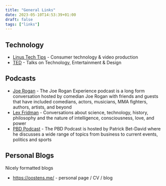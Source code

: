 ```yaml
---
title: "General Links"
date: 2023-05-10T14:53:39+01:00
draft: false
tags: ["links"]
---
```


## Technology
* [Linus Tech Tips](https://www.youtube.com/@LinusTechTips) - Consumer technology & video production
* [TED](https://www.youtube.com/@TED) - Talks on Technology, Entertainment & Design

## Podcasts
* [Joe Rogan](https://open.spotify.com/show/4rOoJ6Egrf8K2IrywzwOMk) - The Joe Rogan Experience podcast is a long form conversation hosted by comedian Joe Rogan with friends and guests that have included comedians, actors, musicians, MMA fighters, authors, artists, and beyond
* [Lex Fridman](https://www.youtube.com/@lexfridman) - Conversations about science, technology, history, philosophy and the nature of intelligence, consciousness, love, and power
* [PBD Podcast](https://www.youtube.com/@PBDPodcast) - The PBD Podcast is hosted by Patrick Bet-David where he discusses a wide range of topics from business to current events, politics and sports

## Personal Blogs
Nicely formatted blogs
- https://oostens.me/ - personal page / CV / blog
